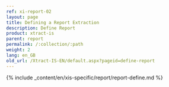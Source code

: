 ```yaml
---
ref: xi-report-02
layout: page
title: Defining a Report Extraction
description: Define Report
product: xtract-is
parent: report
permalink: /:collection/:path
weight: 2
lang: en_GB
old_url: /Xtract-IS-EN/default.aspx?pageid=define-report
---
```

{% include _content/en/xis-specific/report/report-define.md %}
